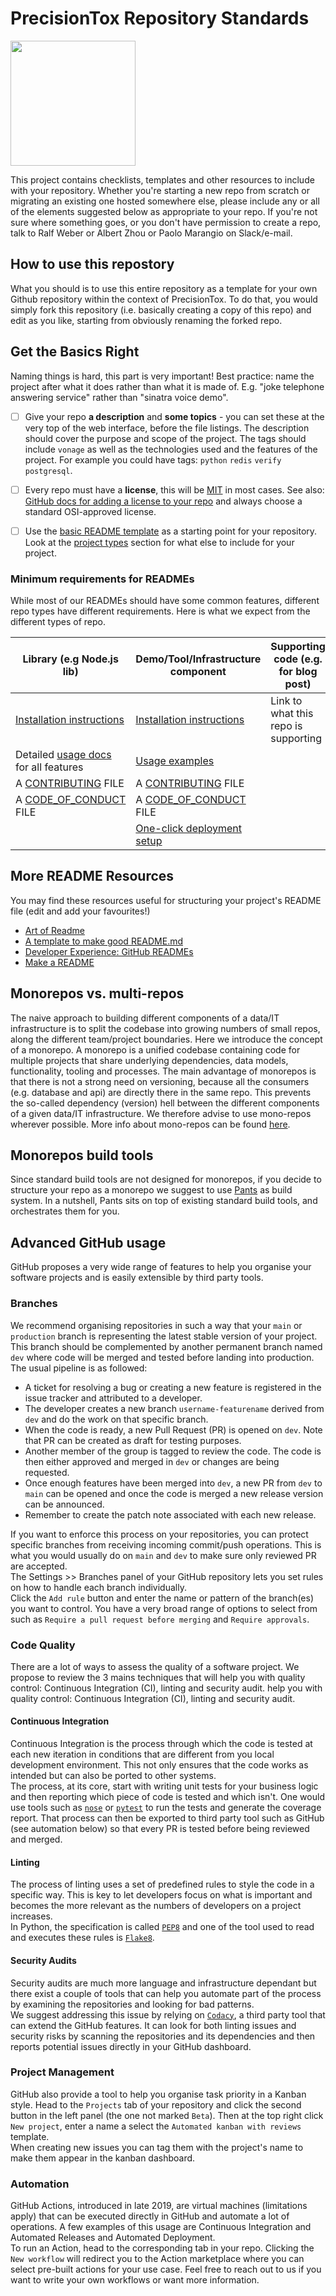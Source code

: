 # PrecisionTox Repository Standards

<img src="https://pbs.twimg.com/profile_images/1369299935951269895/DFBww-7V_400x400.jpg" height="200px">

This project contains checklists, templates and other resources to include with your repository. Whether you're starting a new repo from scratch or migrating an existing one hosted somewhere else, please include any or all of the elements suggested below as appropriate to your repo.
If you're not sure where something goes, or you don't have permission to create a repo, talk to Ralf Weber or Albert Zhou or Paolo Marangio on Slack/e-mail.

## How to use this repostory

What you should is to use this entire repository as a template for your own Github repository within the context of PrecisionTox. To do that, you would simply fork this repository (i.e. basically creating a copy of this repo) and edit as you like, starting from obviously renaming the forked repo.

## Get the Basics Right

Naming things is hard, this part is very important! Best practice: name the project after what it does rather than what it is made of. E.g. "joke telephone answering service" rather than "sinatra voice demo".

- [ ] Give your repo **a description** and **some topics** - you can set these at the very top of the web interface, before the file listings. The description should cover the purpose and scope of the project. The tags should include `vonage` as well as the technologies used and the features of the project. For example you could have tags: `python` `redis` `verify` `postgresql`.

- [ ] Every repo must have a **license**, this will be [MIT](https://opensource.org/licenses/MIT) in most cases. See also: [GitHub docs for adding a license to your repo](https://help.github.com/en/articles/adding-a-license-to-a-repository) and always choose a standard OSI-approved license.

- [ ] Use the [basic README template](basic-readme-template.md) as a starting point for your repository. Look at the [project types](#what-type-of-project) section for what else to include for your project.

### Minimum requirements for READMEs

While most of our READMEs should have some common features, different repo types have different requirements. Here is what we expect from the different types of repo.

| Library (e.g Node.js lib)                        | Demo/Tool/Infrastructure component                              | Supporting code (e.g. for blog post)          |
| ----------------------------------------------- |-----------------------------------------------------------------| --------------------------------------------- |
| [Installation instructions](write-installation-instructions.md) | [Installation instructions](write-installation-instructions.md) | Link to what this repo is supporting          |
| Detailed [usage docs](write-usage-docs.md) for all features | [Usage examples](write-usage-docs.md)                           | &nbsp;  |
| A [CONTRIBUTING](contributing-template.md) FILE | A [CONTRIBUTING](contributing-template.md) FILE                 |
| A [CODE_OF_CONDUCT](code-of-conduct-template.md) FILE | A [CODE_OF_CONDUCT](code-of-conduct-template.md) FILE           |
| &nbsp;                                          | [One-click deployment setup](one-click-deploy.md)               |

## More README Resources

You may find these resources useful for structuring your project's README file (edit and add your favourites!)

- [Art of Readme](https://github.com/noffle/art-of-readme)
- [A template to make good README.md](https://gist.github.com/PurpleBooth/109311bb0361f32d87a2)
- [Developer Experience: GitHub READMEs](https://betta.io/blog/2017/02/07/developer-experience-github-readmes)
- [Make a README](https://www.makeareadme.com/)

## Monorepos vs. multi-repos

The naive approach to building different components of a data/IT infrastructure is to split the codebase into growing numbers of small repos, along the different team/project boundaries.
Here we introduce the concept of a monorepo. A monorepo is a unified codebase containing
code for multiple projects that share underlying
dependencies, data models, functionality, tooling
and processes.
The main advantage of monorepos is that there is not a strong need on versioning, because all the consumers (e.g. database and api) are directly there in the same repo. This prevents the so-called dependency (version) hell between the different components of a given data/IT infrastructure.
We therefore advise to use mono-repos wherever possible. 
More info about mono-repos can be found [here](https://ep2021.europython.eu/media/conference/slides/Agtzv5a-python-monorepos-what-why-and-how.pdf). 

## Monorepos build tools
Since standard build tools are not designed for monorepos, if you decide to structure your repo as a monorepo we suggest to use [Pants](https://www.pantsbuild.org/) as build system. 
In a nutshell, Pants sits on top of existing standard build tools, and orchestrates them for you. 


## Advanced GitHub usage
GitHub proposes a very wide range of features to help you organise your software projects and is easily extensible by third
party tools.

### Branches
We recommend organising repositories in such a way that your `main` or `production` branch is representing the latest stable version of 
your project. This branch should be complemented by another permanent branch named `dev` where code will be merged and tested
before landing into production. The usual pipeline is as followed:
- A ticket for resolving a bug or creating a new feature is registered in the issue tracker and attributed to a developer.
- The developer creates a new branch `username-featurename` derived from `dev` and do the work on that specific branch.
- When the code is ready, a new Pull Request (PR) is opened on `dev`. Note that PR can be created as draft for testing purposes.
- Another member of the group is tagged to review the code. The code is then either approved and merged in `dev` or changes are being requested.
- Once enough features have been merged into `dev`, a new PR from `dev` to `main` can be opened and once the code is merged a new
release version can be announced.
- Remember to create the patch note associated with each new release.

If you want to enforce this process on your repositories, you can protect specific branches from receiving incoming commit/push operations.
This is what you would usually do on `main` and `dev` to make sure only reviewed PR are accepted. <br>
The Settings >> Branches panel of your GitHub repository lets you set rules on how to handle each branch individually. <br>
Click the `Add rule` button and enter the name or pattern of the branch(es) you want to control. You have a very broad
range of options to select from such as `Require a pull request before merging` and `Require approvals`.

### Code Quality
There are a lot of ways to assess the quality of a software project. We propose to review the 3 mains techniques that will help you with quality control: Continuous Integration (CI), linting and security audit.
help you with quality control: Continuous Integration (CI), linting and security audit.

#### Continuous Integration
Continuous Integration is the process through which the code is tested at each new iteration in conditions that are different
from you local development environment. This not only ensures that the code works as intended but can also be ported to
other systems. <br>
The process, at its core, start with writing unit tests for your business logic and then reporting which piece of code is tested
and which isn't. One would use tools such as [`nose`](https://pypi.org/project/nose/) or [`pytest`](https://docs.pytest.org/en/7.0.x/) 
to run the tests and generate the coverage report. That process can then be exported to third party tool such as GitHub 
(see automation below) so that every PR is tested before being reviewed and merged.

#### Linting
The process of linting uses a set of predefined rules to style the code in a specific way. This is key to let developers
focus on what is important and becomes the more relevant as the numbers of developers on a project increases. <br>
In Python, the specification is called [`PEP8`](https://www.python.org/dev/peps/pep-0008/) and 
one of the tool used to read and executes these rules is [`Flake8`](https://flake8.pycqa.org/en/latest/).

#### Security Audits
Security audits are much more language and infrastructure dependant but there exist a couple of tools that can help you automate
part of the process by examining the repositories and looking for bad patterns. <br>
We suggest addressing this issue by relying on [`Codacy`](https://www.codacy.com/), a third party tool that can extend the GitHub features. It
can look for both linting issues and security risks by scanning the repositories and its dependencies and then reports
potential issues directly in your GitHub dashboard.

### Project Management
GitHub also provide a tool to help you organise task priority in a Kanban style. Head to the `Projects` tab of your
repository and click the second button in the left panel (the one not marked `Beta`). Then at the top right click `New project`,
enter a name a select the `Automated kanban with reviews` template. <br>
When creating new issues you can tag them with the project's name to make them appear in the kanban dashboard.

### Automation
GitHub Actions, introduced in late 2019, are virtual machines (limitations apply) that can be executed directly in GitHub
and automate a lot of operations. A few examples of this usage are Continuous Integration and Automated Releases and
Automated Deployment. <br>
To run an Action, head to the corresponding tab in your repo. Clicking the `New workflow` will redirect you to the 
Action marketplace where you can select pre-built actions for your use case. Feel free to reach out to us if you want to
write your own workflows or want more information.